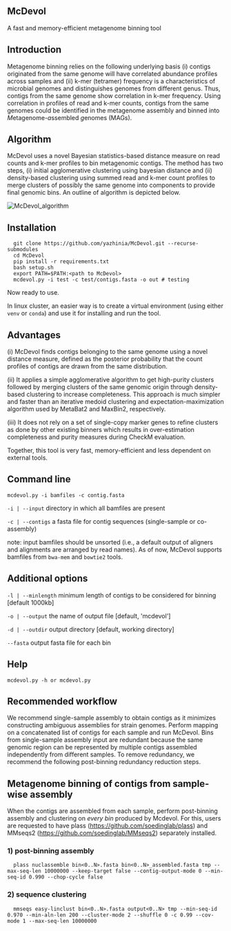 ## McDevol
A fast and memory-efficient metagenome binning tool

## Introduction
Metagenome binning relies on the following underlying basis (i) contigs originated from the same genome will have correlated abundance profiles across samples and (ii) k-mer (tetramer) frequency is a characteristics of microbial genomes and distinguishes genomes from different genus. Thus, contigs from the same genome show correlation in k-mer frequency. Using correlation in profiles of read and k-mer counts, contigs from the same genomes could be identified in the metagenome assembly and binned into *M*etagenome-*a*ssembled *g*enomes (MAGs).

## Algorithm
McDevol uses a novel Bayesian statistics-based distance measure on read counts and k-mer profiles to bin metagenomic contigs. The method has two steps, (i) initial agglomerative clustering using bayesian distance and (ii) density-based clustering using summed read and k-mer count profiles to merge clusters of possibly the same genome into components to provide final genomic bins. An outline of algorithm is depicted below.

![McDevol_algorithm](https://user-images.githubusercontent.com/29796007/235193887-ba72c9b6-dffa-4440-a88c-9fbd5e603378.png)

## Installation
      git clone https://github.com/yazhinia/McDevol.git --recurse-submodules
      cd McDevol
      pip install -r requirements.txt
      bash setup.sh
      export PATH=$PATH:<path to McDevol>
      mcdevol.py -i test -c test/contigs.fasta -o out # testing
Now ready to use.

In linux cluster, an easier way is to create a virtual environment (using either `venv` or `conda`) and use it for installing and run the tool.

<!--- conda create -n mcdevol_env python numpy scipy pandas alive_progress
      conda activate mcdevol_env --->
## Advantages

(i) McDevol finds contigs belonging to the same genome using a novel distance measure, defined as the posterior probability that the count profiles of contigs are drawn from the same distribution.

(ii) It applies a simple agglomerative algorithm to get high-purity clusters followed by merging clusters of the same genomic origin through density-based clustering to increase completeness. This approach is much simpler and faster than an iterative medoid clustering and expectation-maximization algorithm used by MetaBat2 and MaxBin2, respectively. 

(iii) It does not rely on a set of single-copy marker genes to refine clusters as done by other existing binners which results in over-estimation completeness and purity measures during CheckM evaluation.

Together, this tool is very fast, memory-efficient and less dependent on external tools.

<!--- McDevol takes roughly 2min to complete metagenome binning of CAMI2 marine dataset while MetaBAT2, the fastest and memory-efficient binner that exists, takes ~1hr. Memory usage of McDevol is ~400Mb while MetaBAT2 requires 1.5Gb. Together, McDevol is the fastest and memory-efficient binning tool and would be suitable choice for large-scale metagenome binning. More details on McDevol performance will be given in the near future... --->


## Command line
`mcdevol.py -i bamfiles -c contig.fasta`

`-i | --input` directory in which all bamfiles are present

`-c | --contigs` a fasta file for contig sequences (single-sample or co-assembly)

note: input bamfiles should be unsorted (i.e., a default output of aligners and alignments are arranged by read names). As of now, McDevol supports bamfiles from `bwa-mem` and `bowtie2` tools.

## Additional options

`-l | --minlength` minimum length of contigs to be considered for binning [default 1000kb]

`-o | --output` the name of output file [default, 'mcdevol']

`-d | --outdir` output directory [default, working directory]

`--fasta` output fasta file for each bin


## Help
`mcdevol.py -h or mcdevol.py`

## Recommended workflow
We recommend single-sample assembly to obtain contigs as it minimizes constructing ambiguous assemblies for strain genomes. Perform mapping on a concatenated list of contigs for each sample and run McDevol. Bins from single-sample assembly input are redundant because the same genomic region can be represented by multiple contigs assembled independently from different samples. To remove redundancy, we recommend the following post-binning redundancy reduction steps.

## Metagenome binning of contigs from sample-wise assembly
When the contigs are assembled from each sample, perform post-binning assembly and clustering on _every bin_ produced by Mcdevol. For this, users are requested to have plass (https://github.com/soedinglab/plass) and MMseqs2 (https://github.com/soedinglab/MMseqs2) separately installed.

### 1) post-binning assembly
      plass nuclassemble bin<0..N>.fasta bin<0..N>_assembled.fasta tmp --max-seq-len 10000000 --keep-target false --contig-output-mode 0 --min-seq-id 0.990 --chop-cycle false
      
### 2) sequence clustering
      mmseqs easy-linclust bin<0..N>.fasta output<0..N> tmp --min-seq-id 0.970 --min-aln-len 200 --cluster-mode 2 --shuffle 0 -c 0.99 --cov-mode 1 --max-seq-len 10000000

<!---## Custome installation with bamtools pre-installed
MetaDevol uses bamtools API for processing alignment bam files. When you run `bash setup.sh`, bamtools will be automatically installed and no modification is required. If the user has bamtools already installed in their system, then please go to bam2counts folder of McDevol and edit CMakeLists.txt file at target_link_libraries and target_include_directories lines as follows.

      target_link_libraries(bam2counts PRIVATE "${PATH}/bamtools/lib64/libbamtools.so")
      target_link_libraries(bam2counts PRIVATE -lz)
      target_include_directories(bam2counts PRIVATE "${PATH}/bamtools/include/bamtools/")
      target_include_directories(bam2counts PRIVATE "${PATH}/bamtools/src/")
      
update `${PATH}` to the absolute parent path of bamtools where it is installed. Then in bam2counts folder, run `bash build.sh && cd ../ && bash set_up.sh` to install McDevol. --->
